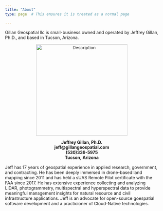 ```yaml
---
title: "About"
type: page  # This ensures it is treated as a normal page

---
```


Gillan Geospatial llc is small-business owned and operated by Jeffrey Gillan, Ph.D., and based in Tucson, Arizona. 

<p align="center">
  <img src="/media/gillan_srer_bees.png" alt="Description" width="300">
</p>


<div style="text-align:center; line-height:1.2;">
  <strong>Jeffrey Gillan, Ph.D.</strong><br>
  <strong>jeff@gillangeospatial.com</strong><br>
  <strong>(530)339-5975</strong><br>
  <strong>Tucson, Arizona</strong>
</div>



Jeff has 17 years of geospatial experience in applied research, government, and contracting. He has been deeply immersed in drone-based land mapping since 2011 and has held a sUAS Remote Pilot certificate with the FAA since 2017. He has extensive experience collecting and analyzing LiDAR, photogrammetry, multispectral and hyperspectral data to provide meaningful management insights for natural resource and civil infrastructure applications. Jeff is an advocate for open-source goespatial software development and a practicioner of Cloud-Native technologies.  

